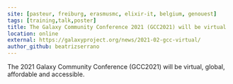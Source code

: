 ```yaml
---
site: [pasteur, freiburg, erasmusmc, elixir-it, belgium, genouest]
tags: [training,talk,poster]
title: The Galaxy Community Conference 2021 (GCC2021) will be virtual
location: online
external: https://galaxyproject.org/news/2021-02-gcc-virtual/
author_github: beatrizserrano
---
```


The 2021 Galaxy Community Conference (GCC2021) will be virtual, global, affordable and accessible.

